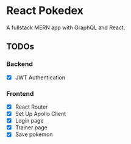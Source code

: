 # React Pokedex
A fullstack MERN app with GraphQL and React.

## TODOs

### Backend
* [x] JWT Authentication

### Frontend
* [x] React Router
* [x] Set Up Apollo Client
* [x] Login page
* [x] Trainer page
* [x] Save pokemon 